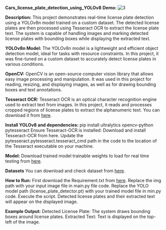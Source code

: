 **Cars_license_plate_detection_using_YOLOv8**
**Demo:**
![3](https://github.com/user-attachments/assets/6c2bb7bd-129a-46c7-b8fe-013fbb3a2498)

**Description:**
This project demonstrates real-time license plate detection using a YOLOv8n model trained on a custom dataset. The detected license plates are then processed using Tesseract OCR to extract the license plate text. The system is capable of handling images and marking detected license plates with bounding boxes while displaying the extracted text.

**YOLOv8n Model:**
The YOLOv8n model is a lightweight and efficient object detection model, ideal for tasks with resource constraints. In this project, it was fine-tuned on a custom dataset to accurately detect license plates in various conditions.

**OpenCV:**
OpenCV is an open-source computer vision library that allows easy image processing and manipulation. It was used in this project for reading, resizing, and displaying images, as well as for drawing bounding boxes and text annotations.

**Tesseract OCR:**
Tesseract OCR is an optical character recognition engine used to extract text from images. In this project, it reads and processes cropped regions of license plates to extract the alphanumeric text.
You can download it from [here]([https://github.com/tesseract-ocr/tesseract]).

**Install YOLOv8 and dependencies:**
pip install ultralytics opencv-python pytesseract
Ensure Tesseract-OCR is installed:
Download and install Tesseract-OCR from here.
Update the pytesseract.pytesseract.tesseract_cmd path in the code to the location of the Tesseract executable on your machine.

**Model:**
Download trained model trainable weights to load for real time testing from [here]([https://github.com/tesseract-ocr/tesseract]).

**Datasets**
You can download and check dataset from [here]([https://github.com/tesseract-ocr/tesseract]).

**How to Run:**
First download the Requirement.txt from [here]([https://github.com/tesseract-ocr/tesseract]).
Replace the img path with your input image file in main.py file code.
Replace the YOLO model path (license_plate_detector.pt) with your trained model file in min.py code.
Execute the script. Detected license plates and their extracted text will appear on the displayed image.

**Example Output:**
Detected License Plate: The system draws bounding boxes around license plates.
Extracted Text: Text is displayed on the top-left of the image.
